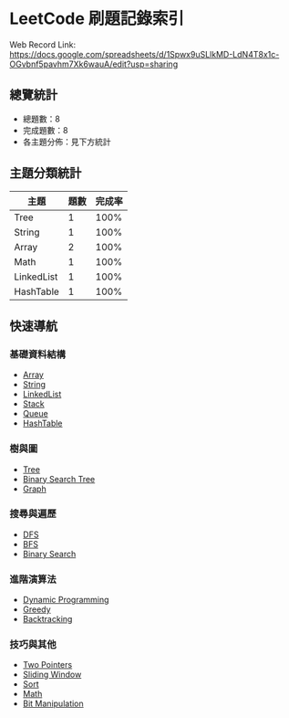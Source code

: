 # LeetCode 刷題記錄索引
Web Record Link: https://docs.google.com/spreadsheets/d/1Spwx9uSLlkMD-LdN4T8x1c-OGvbnf5pavhm7Xk6wauA/edit?usp=sharing

## 總覽統計
- 總題數：8
- 完成題數：8
- 各主題分佈：見下方統計

## 主題分類統計

| 主題 | 題數 | 完成率 |
|------|------|--------|
| Tree | 1 | 100% |
| String | 1 | 100% |
| Array | 2 | 100% |
| Math | 1 | 100% |
| LinkedList | 1 | 100% |
| HashTable | 1 | 100% |

## 快速導航

### 基礎資料結構
- [Array](Topics/Array/)
- [String](Topics/String/)
- [LinkedList](Topics/LinkedList/)
- [Stack](Topics/Stack/)
- [Queue](Topics/Queue/)
- [HashTable](Topics/HashTable/)

### 樹與圖
- [Tree](Topics/Tree/)
- [Binary Search Tree](Topics/BinarySearchTree/)
- [Graph](Topics/Graph/)

### 搜尋與遍歷
- [DFS](Topics/DFS/)
- [BFS](Topics/BFS/)
- [Binary Search](Topics/BinarySearch/)

### 進階演算法
- [Dynamic Programming](Topics/DynamicProgramming/)
- [Greedy](Topics/Greedy/)
- [Backtracking](Topics/Backtracking/)

### 技巧與其他
- [Two Pointers](Topics/TwoPointers/)
- [Sliding Window](Topics/SlidingWindow/)
- [Sort](Topics/Sort/)
- [Math](Topics/Math/)
- [Bit Manipulation](Topics/BitManipulation/)